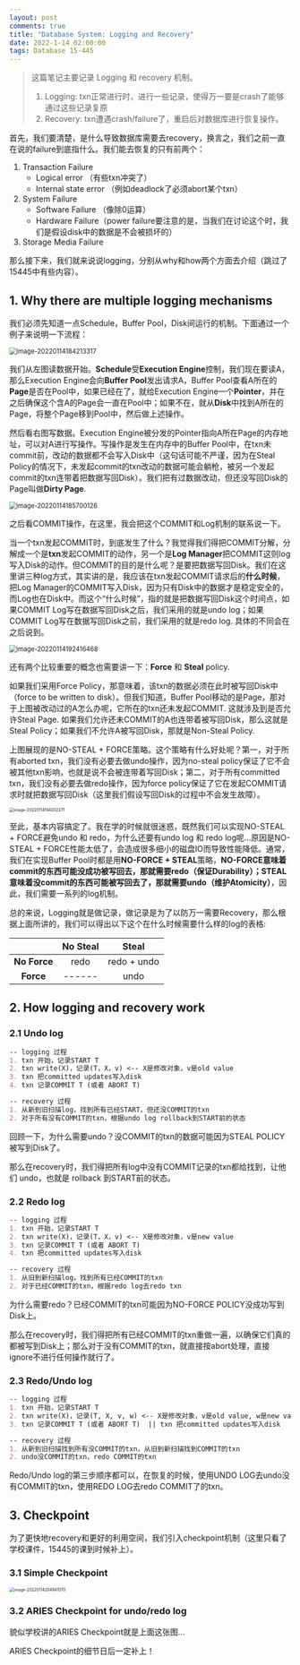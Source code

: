 ```yaml
---
layout: post
comments: true
title: "Database System: Logging and Recovery"
date: 2022-1-14 02:00:00
tags: Database 15-445
---
```




> 这篇笔记主要记录 Logging 和 recovery 机制。
>
> 1. Logging: txn正常进行时，进行一些记录，使得万一要是crash了能够通过这些记录复原
> 2. Recovery: txn遭遇crash/failure了，重启后对数据库进行恢复操作。

<!--more-->



首先，我们要清楚，是什么导致数据库需要去recovery，换言之，我们之前一直在说的failure到底指什么。我们能去恢复的只有前两个：

1. Transaction Failure
   - Logical error （有些txn冲突了）
   - Internal state error （例如deadlock了必须abort某个txn）
2. System Failure
   - Software Failure （像除0运算）
   - Hardware Failure（power failure要注意的是，当我们在讨论这个时，我们是假设disk中的数据是不会被损坏的）
3. Storage Media Failure



那么接下来，我们就来说说logging，分别从why和how两个方面去介绍（跳过了15445中有些内容）。



## 1. Why there are multiple logging mechanisms

我们必须先知道一点Schedule，Buffer Pool，Disk间运行的机制。下面通过一个例子来说明一下流程：

<img src="../assets/images/2022-1-14-logging-and-recovery/image-20220114184213317.png" alt="image-20220114184213317" style="zoom:80%;" />

我们从左图读数据开始。**Schedule**受**Execution Engine**控制，我们现在要读A，那么Execution Engine会向**Buffer Pool**发出请求A，Buffer Pool查看A所在的**Page**是否在Pool中，如果已经在了，就给Execution Engine一个**Pointer**，并在之后确保这个含A的Page会一直在Pool中；如果不在，就从**Disk**中找到A所在的Page，将整个Page移到Pool中，然后做上述操作。

然后看右图写数据。Execution Engine被分发的Pointer指向A所在Page的内存地址，可以对A进行写操作。写操作是发生在内存中的Buffer Pool中，在txn未commit前，改动的数据都不会写入Disk中（这句话可能不严谨，因为在Steal Policy的情况下，未发起commit的txn改动的数据可能会躺枪，被另一个发起commit的txn连带着把数据写回Disk）。我们把有过数据改动，但还没写回Disk的Page叫做**Dirty Page**.

<img src="../assets/images/2022-1-14-logging-and-recovery/image-20220114185700126.png" alt="image-20220114185700126" style="zoom:80%;" />

之后看COMMIT操作，在这里，我会把这个COMMIT和Log机制的联系说一下。

当一个txn发起COMMIT时，到底发生了什么？我觉得我们得把COMMIT分解，分解成一个是**txn**发起COMMIT的动作，另一个是**Log Manager**把COMMIT这则log写入Disk的动作。但COMMIT的目的是什么呢？是要把数据写回Disk。我们在这里讲三种log方式，其实讲的是，我应该在txn发起COMMIT请求后的**什么时候**，把Log Manager的COMMIT写入Disk，因为只有Disk中的数据才是稳定安全的，而Log也在Disk中。而这个“什么时候”，指的就是把数据写回Disk这个时间点，如果COMMIT Log写在数据写回Disk之后，我们采用的就是undo log；如果COMMIT Log写在数据写回Disk之前，我们采用的就是redo log. 具体的不同会在之后说到。

<img src="../assets/images/2022-1-14-logging-and-recovery/image-20220114192416468.png" alt="image-20220114192416468" style="zoom:80%;" />

还有两个比较重要的概念也需要讲一下：**Force** 和 **Steal** policy.

如果我们采用Force Policy，那意味着，该txn的数据必须在此时被写回Disk中（force to be written to disk）。但我们知道，Buffer Pool移动的是Page，那对于上图被改动过的A怎么办呢，它所在的txn还未发起COMMIT. 这就涉及到是否允许Steal Page. 如果我们允许还未COMMIT的A也连带着被写回Disk，那么这就是Steal Policy；如果我们不允许A被写回Disk，那就是Non-Steal Policy. 

上图展现的是NO-STEAL + FORCE策略。这个策略有什么好处呢？第一，对于所有aborted txn，我们没有必要去做undo操作，因为no-steal policy保证了它不会被其他txn影响，也就是说不会被连带着写回Disk；第二，对于所有committed txn，我们没有必要去做redo操作，因为force policy保证了它在发起COMMIT请求时就把数据写回Disk（这里我们假设写回Disk的过程中不会发生故障）。

<img src="../assets/images/2022-1-14-logging-and-recovery/image-20220114194202271.png" alt="image-20220114194202271" style="zoom:50%;" />

至此，基本内容搞定了。我在学的时候就很迷惑，既然我们可以实现NO-STEAL + FORCE避免undo 和 redo，为什么还要有undo log 和 redo log呢...原因是NO-STEAL + FORCE性能太低了，会造成很多细小的磁盘IO而导致性能降低。通常，我们在实现Buffer Pool时都是用**NO-FORCE + STEAL**策略，**NO-FORCE意味着commit的东西可能没成功被写回去，那就需要redo（保证Durability）；STEAL 意味着没commit的东西可能被写回去了，那就需要undo（维护Atomicity）**，因此，我们需要一系列的log机制。


总的来说，Logging就是做记录，做记录是为了以防万一需要Recovery，那么根据上面所讲的，我们可以得出以下这个在什么时候需要什么样的log的表格:

|              | No Steal |    Steal    |
| :----------: | :------: | :---------: |
| **No Force** |   redo   | redo + undo |
|  **Force**   |  ------  |    undo     |





## 2. How logging and recovery work

### 2.1 Undo log

```markdown
-- logging 过程
1. txn 开始，记录START T
2. txn write(X)，记录(T，X，v) <-- X是修改对象，v是old value
3. txn 把committed updates写入disk
4. txn 记录COMMIT T (或者 ABORT T)

-- recovery 过程
1. 从新到旧扫描log，找到所有已经START，但还没COMMIT的txn
2. 对于所有没有COMMIT的txn，根据undo log rollback到START前的状态
```

回顾一下，为什么需要undo？没COMMIT的txn的数据可能因为STEAL POLICY被写到Disk了。

那么在recovery时，我们得把所有log中没有COMMIT记录的txn都给找到，让他们 undo，也就是 rollback 到START前的状态。



### 2.2 Redo log

```markdown
-- logging 过程
1. txn 开始，记录START T
2. txn write(X)，记录(T，X，v) <-- X是修改对象，v是new value
3. txn 记录COMMIT T (或者 ABORT T)
4. txn 把committed updates写入disk

-- recovery 过程
1. 从旧到新扫描log，找到所有已经COMMIT的txn
2. 对于已经COMMIT的txn，根据redo log去redo txn
```

为什么需要redo？已经COMMIT的txn可能因为NO-FORCE POLICY没成功写到Disk上。

那么在recovery时，我们得把所有已经COMMIT的txn重做一遍，以确保它们真的都被写到Disk上；那么对于没有COMMIT的txn，就直接按abort处理，直接ignore不进行任何操作就行了。



### 2.3 Redo/Undo log

```markdown
-- logging 过程
1. txn 开始，记录START T
2. txn write(X)，记录(T, X, v, w) <-- X是修改对象，v是old value, w是new value
3. txn 记录COMMIT T (或者 ABORT T)  || txn 把committed updates写入disk

-- recovery 过程
1. 从新到旧扫描找到所有没COMMIT的txn，从旧到新扫描找到COMMIT的txn
2. undo没COMMIT的txn，redo COMMIT的txn
```

Redo/Undo log的第三步顺序都可以，在恢复的时候，使用UNDO LOG去undo没有COMMIT的txn，使用REDO LOG去redo COMMIT了的txn。



## 3. Checkpoint

为了更快地recovery和更好的利用空间，我们引入checkpoint机制（这里只看了学校课件，15445的课到时候补上）。

### 3.1 Simple Checkpoint

<img src="../assets/images/2022-1-14-logging-and-recovery/image-20220114204941070.png" alt="image-20220114204941070" style="zoom:50%;" />

### 3.2 ARIES Checkpoint for undo/redo log

貌似学校讲的ARIES Checkpoint就是上面这张图...

ARIES Checkpoint的细节日后一定补上！
